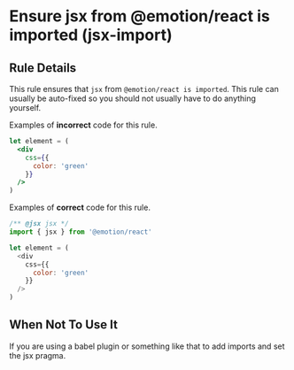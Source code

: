 # Ensure jsx from @emotion/react is imported (jsx-import)

## Rule Details

This rule ensures that `jsx` from `@emotion/react is imported`. This rule can usually be auto-fixed so you should not usually have to do anything yourself.

Examples of **incorrect** code for this rule.

```jsx
let element = (
  <div
    css={{
      color: 'green'
    }}
  />
)
```

Examples of **correct** code for this rule.

```js
/** @jsx jsx */
import { jsx } from '@emotion/react'

let element = (
  <div
    css={{
      color: 'green'
    }}
  />
)
```

## When Not To Use It

If you are using a babel plugin or something like that to add imports and set the jsx pragma.
